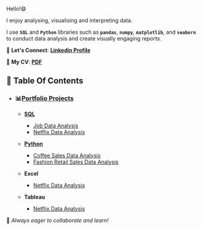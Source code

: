 Hello!😄

I enjoy analysing, visualising and interpreting data.

I use **`SQL`** and **`Python`** libraries such as **`pandas`**, **`numpy`**, **`matplotlib`**, and **`seaborn`** to conduct data analysis and create visually engaging reports. 

📩 **Let's Connect**: **[Linkedin Profile](https://www.linkedin.com/in/vernyuy-yenwo-molo-7b965b47/)**

📄 **My CV**: **[PDF](https://drive.google.com/file/d/1Rw3DszhuJBjzTqaeV-9PlnX6N-sIfWdG/view?usp=drive_link)** 

## 📌 Table Of Contents
- ### 📊[Portfolio Projects](https://github.com/ArkylTrulock/Analytics_VA/tree/main)
   
   - **[SQL](https://github.com/ArkylTrulock/Analytics_VA/tree/main/SQL_Projects)**
     - [Job Data Analysis](https://github.com/ArkylTrulock/Analytics_VA/tree/main/SQL_Projects/Job_Data_Analysis)
     - [Netflix Data Analysis](https://github.com/ArkylTrulock/Analytics_VA/tree/main/SQL_Projects/Netflix_Data_Analysis)
    
   - **[Python](https://github.com/ArkylTrulock/Analytics_VA/tree/main/Python_Projects)**
     - [Coffee Sales Data Analysis](https://github.com/ArkylTrulock/Analytics_VA/tree/main/Python_Projects/Coffee_Sales_Data_Analysis)
     - [Fashion Retail Sales Data Analysis](https://github.com/ArkylTrulock/Analytics_VA/tree/main/Python_Projects/Fashion_Retail_Sales_Data_Analysis)

   - **Excel**
     - [Netflix Data Analysis](https://1drv.ms/x/c/6d0751742ec7e280/EXIMmZsF69NOhxInM5TEZ4MBxS5P7QNAVvkLCRmTUlwgiQ?e=FQenLW) 

   - **Tableau**
      - [Netflix Data Analysis](https://public.tableau.com/views/NetflixDataAnalysis_17434509465720/Dashboard1_1?:language=en-GB&:sid=&:redirect=auth&:display_count=n&:origin=viz_share_link)

🚀 *Always eager to collaborate and learn!*
